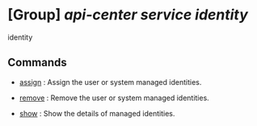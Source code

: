 # [Group] _api-center service identity_

identity

## Commands

- [assign](/Commands/api-center/service/identity/_assign.md)
: Assign the user or system managed identities.

- [remove](/Commands/api-center/service/identity/_remove.md)
: Remove the user or system managed identities.

- [show](/Commands/api-center/service/identity/_show.md)
: Show the details of managed identities.
